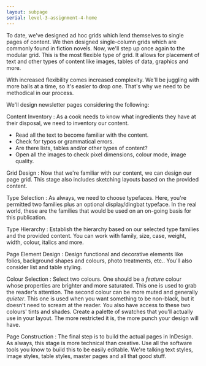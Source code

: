 ```yaml
---
layout: subpage
serial: level-3-assignment-4-home
---
```

To date, we've designed ad hoc grids which lend themselves to single pages of content. We then designed single-column grids which are commonly found in fiction novels. Now, we'll step up once again to the modular grid. This is the most flexible type of grid. It allows for placement of text and other types of content like images, tables of data, graphics and more.

With increased flexibility comes increased complexity. We'll be juggling with more balls at a time, so it's easier to drop one. That's why we need to be methodical in our process.

We'll design newsletter pages considering the following:

Content Inventory
: As a cook needs to know what ingredients they have at their disposal, we need to inventory our content.

- Read all the text to become familiar with the content.
- Check for typos or grammatical errors.
- Are there lists, tables and/or other types of content?
- Open all the images to check pixel dimensions, colour mode, image quality.

Grid Design
: Now that we're familiar with our content, we can design our page grid. This stage also includes sketching layouts based on the provided content.

Type Selection
: As always, we need to choose typefaces. Here, you're permitted two families plus an optional display/dingbat typeface. In the real world, these are the families that would be used on an on-going basis for this publication.

Type Hierarchy
: Establish the hierarchy based on our selected type families and the provided content. You can work with family, size, case, weight, width, colour, italics and more.

Page Element Design
: Design functional and decorative elements like folios, background shapes and colours, photo treatments, etc.. You'll also consider list and table styling.

Colour Selection
: Select two colours. One should be a *feature* colour whose properties are brighter and more saturated. This one is used to grab the reader's attention. The second colour can be more muted and generally *quieter*. This one is used when you want something to be non-black, but it doesn't need to scream at the reader. You also have access to these two colours' tints and shades. Create a palette of swatches that you'll actually use in your layout. The more restricted it is, the more punch your design will have.

Page Construction
: The final step is to build the actual pages in InDesign. As always, this stage is more technical than creative. Use all the software tools you know to build this to be easily editable. We're talking text styles, image styles, table styles, master pages and all that good stuff.